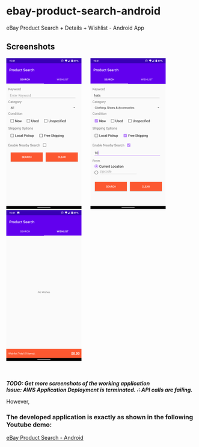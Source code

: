 # ebay-product-search-android
eBay Product Search + Details + Wishlist - Android App


## Screenshots

<div style="display:flex, flex-direction: row, justify-content: space-between">
<img style="margin-right: 20px" src="https://github.com/avikola/ebay-product-search-android/blob/master/screenshots/search.png" alt="search" width="200"/>
<img style="margin-right: 20px" src="https://github.com/avikola/ebay-product-search-android/blob/master/screenshots/search_expanded.png" alt="search expanded" width="200"/>
<img style="margin-right: 20px" src="https://github.com/avikola/ebay-product-search-android/blob/master/screenshots/wishlist.png" alt="wishlist" width="200"/>
</div>

<br/>
<br/>

***TODO: Get more screenshots of the working application***\
***Issue: AWS Application Deployment is terminated. ∴ API calls are failing.***



However,



### The developed application is exactly as shown in the following Youtube demo:

<a target=_blank href="https://www.youtube.com/watch?v=_RpseDGV6I8">eBay Product Search - Android</a>
